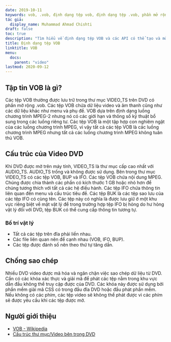 ```yaml
---
date: 2019-10-11
keywords: vob, .vob, định dạng tệp vob, định dạng tệp .vob, phần mở rộng .vob, phần mở rộng vob, định dạng video vob, tệp dvd vob
tác giả:
  display_name: Muhammad Ahmad Chishti
draft: false
toc: true
description: "Tìm hiểu về định dạng tệp VOB và các API có thể tạo và mở tệp VOB."
title: Định dạng tệp VOB
linktitle: VOB
menu:
  docs:
    parent: "video"
lastmod: 2020-09-12
---
```


## Tập tin VOB là gì? ##

Các tệp VOB thường được lưu trữ trong thư mục VIDEO_TS trên DVD có phần mở rộng .vob. Các tệp VOB chứa dữ liệu video và âm thanh cũng như các dữ liệu khác như menu và phụ đề. VOB dựa trên định dạng luồng chương trình MPEG-2 nhưng nó có các giới hạn và thông số kỹ thuật bổ sung trong các luồng riêng tư. Các tệp VOB là một tập hợp con nghiêm ngặt của các luồng chương trình MPEG, vì vậy tất cả các tệp VOB là các luồng chương trình MPEG nhưng tất cả các luồng chương trình MPEG không tuân thủ VOB.

## Cấu trúc của Video DVD ##

Khi DVD được mở trên máy tính, VIDEO_TS là thư mục cấp cao nhất với AUDIO_TS. AUDIO_TS trống và không được sử dụng. Bên trong thư mục VIDEO_TS có các tệp VOB, BUP và IFO. Các tệp VOB chứa nội dung MPEG. Chúng được chia thành các phần có kích thước 1 GB hoặc nhỏ hơn để chúng tương thích với tất cả các hệ điều hành. Các tệp IFO chứa thông tin liên quan đến menu và cấu trúc tiêu đề. Các tệp BUK là các tệp sao lưu của các tệp IFO có cùng tên. Các tệp này có nghĩa là được lưu giữ ở một khu vực riêng biệt về mặt vật lý để trong trường hợp tệp IFO bị hỏng do hư hỏng vật lý đối với DVD, tệp BUK có thể cung cấp thông tin tương tự.

### Bố trí vật lý ###

- Tất cả các tệp trên đĩa phải liền nhau.
- Các file liên quan nên để cạnh nhau (VOB, IFO, BUP).
- Các tệp được đánh số nên theo thứ tự tăng dần.

## Chống sao chép ##

Nhiều DVD video được mã hóa và ngăn chặn việc sao chép dữ liệu từ DVD. Cần có các khóa xác thực và giải mã để phát các tệp nằm trong khu vực dẫn đầu không thể truy cập được của DVD. Các khóa này được sử dụng bởi phần mềm giải mã CSS có trong đầu đĩa DVD hoặc đầu phát phần mềm. Nếu không có các phím, các tệp video sẽ không thể phát được vì các phím sẽ được yêu cầu khi các tệp được mở.

## Người giới thiệu ##

- [VOB - Wikipedia](https://vi.wikipedia.org/wiki/VOB)
- [Cấu trúc thư mục/Video bên trong DVD](https://en.wikibooks.org/wiki/Inside_DVD-Video/Directory_Structure)

